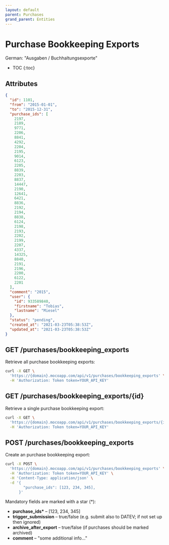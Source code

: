 ```yaml
---
layout: default
parent: Purchases
grand_parent: Entities
---
```


# Purchase Bookkeeping Exports

German: "Ausgaben / Buchhaltungsexporte"

- TOC
{:toc}

## Attributes

```json
{
  "id": 1101,
  "from": "2015-01-01",
  "to": "2015-12-31",
  "purchase_ids": [
    2197,
    2189,
    9771,
    2206,
    8841,
    4292,
    2204,
    2195,
    9014,
    6123,
    2205,
    8839,
    2203,
    8837,
    14447,
    2190,
    12641,
    6421,
    8836,
    2192,
    2194,
    8838,
    6124,
    2198,
    2193,
    2202,
    2199,
    2207,
    4337,
    14325,
    8840,
    2191,
    2196,
    2200,
    6122,
    2201
  ],
  "comment": "2015",
  "user": {
    "id": 933589840,
    "firstname": "Tobias",
    "lastname": "Miesel"
  },
  "status": "pending",
  "created_at": "2021-03-23T05:38:53Z",
  "updated_at": "2021-03-23T05:38:53Z"
}
```

## GET /purchases/bookkeeping_exports

Retrieve all purchase bookkeeping exports:

```bash
curl -X GET \
  'https://{domain}.mocoapp.com/api/v1/purchases/bookkeeping_exports' \
  -H 'Authorization: Token token=YOUR_API_KEY'
```

## GET /purchases/bookkeeping_exports/{id}

Retrieve a single purchase bookkeeping export:

```bash
curl -X GET \
  'https://{domain}.mocoapp.com/api/v1/purchases/bookkeeping_exports/{id}' \
  -H 'Authorization: Token token=YOUR_API_KEY'
```

## POST /purchases/bookkeeping_exports

Create an purchase bookkeeping export:

```bash
curl -X POST \
  'https://{domain}.mocoapp.com/api/v1/purchases/bookkeeping_exports' \
  -H 'Authorization: Token token=YOUR_API_KEY' \
  -H 'Content-Type: application/json' \
  -d '{
        "purchase_ids": [123, 234, 345],
      }'
```

Mandatory fields are marked with a star (\*):

- **purchase_ids\*** – [123, 234, 345]
- **trigger_submission** – true/false (e.g. submit also to DATEV; if not set up then ignored)
- **archive_after_export** – true/false (if purchases should be marked archived)
- **comment** – "some additional info..."
